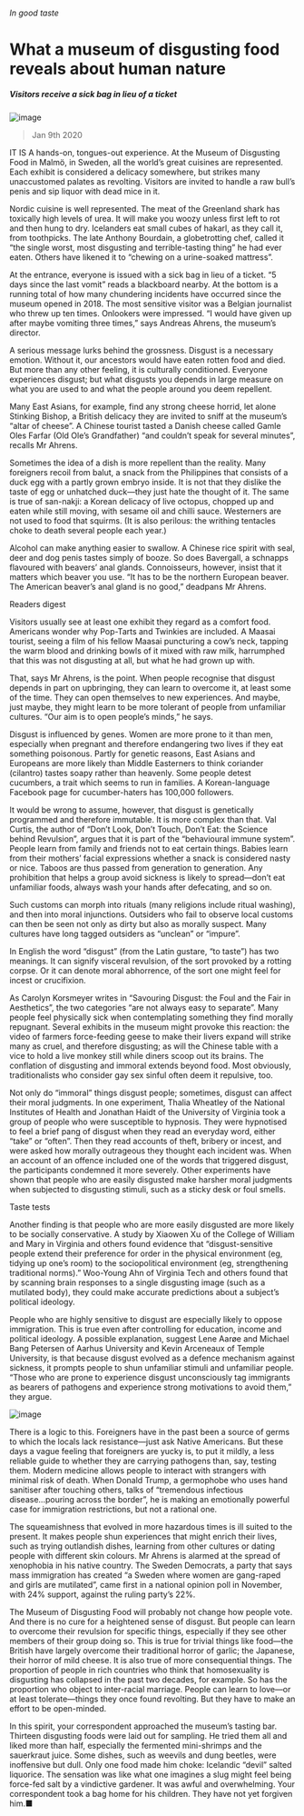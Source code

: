 ###### In good taste
# What a museum of disgusting food reveals about human nature 
##### Visitors receive a sick bag in lieu of a ticket 
![image](images/20200111_IRD001_0.jpg) 
> Jan 9th 2020 
IT IS A hands-on, tongues-out experience. At the Museum of Disgusting Food in Malmö, in Sweden, all the world’s great cuisines are represented. Each exhibit is considered a delicacy somewhere, but strikes many unaccustomed palates as revolting. Visitors are invited to handle a raw bull’s penis and sip liquor with dead mice in it.
Nordic cuisine is well represented. The meat of the Greenland shark has toxically high levels of urea. It will make you woozy unless first left to rot and then hung to dry. Icelanders eat small cubes of hakarl, as they call it, from toothpicks. The late Anthony Bourdain, a globetrotting chef, called it “the single worst, most disgusting and terrible-tasting thing” he had ever eaten. Others have likened it to “chewing on a urine-soaked mattress”.

At the entrance, everyone is issued with a sick bag in lieu of a ticket. “5 days since the last vomit” reads a blackboard nearby. At the bottom is a running total of how many chundering incidents have occurred since the museum opened in 2018. The most sensitive visitor was a Belgian journalist who threw up ten times. Onlookers were impressed. “I would have given up after maybe vomiting three times,” says Andreas Ahrens, the museum’s director.
A serious message lurks behind the grossness. Disgust is a necessary emotion. Without it, our ancestors would have eaten rotten food and died. But more than any other feeling, it is culturally conditioned. Everyone experiences disgust; but what disgusts you depends in large measure on what you are used to and what the people around you deem repellent.
Many East Asians, for example, find any strong cheese horrid, let alone Stinking Bishop, a British delicacy they are invited to sniff at the museum’s “altar of cheese”. A Chinese tourist tasted a Danish cheese called Gamle Oles Farfar (Old Ole’s Grandfather) “and couldn’t speak for several minutes”, recalls Mr Ahrens.
Sometimes the idea of a dish is more repellent than the reality. Many foreigners recoil from balut, a snack from the Philippines that consists of a duck egg with a partly grown embryo inside. It is not that they dislike the taste of egg or unhatched duck—they just hate the thought of it. The same is true of san-nakji: a Korean delicacy of live octopus, chopped up and eaten while still moving, with sesame oil and chilli sauce. Westerners are not used to food that squirms. (It is also perilous: the writhing tentacles choke to death several people each year.)
Alcohol can make anything easier to swallow. A Chinese rice spirit with seal, deer and dog penis tastes simply of booze. So does Bavergall, a schnapps flavoured with beavers’ anal glands. Connoisseurs, however, insist that it matters which beaver you use. “It has to be the northern European beaver. The American beaver’s anal gland is no good,” deadpans Mr Ahrens.
Readers digest
Visitors usually see at least one exhibit they regard as a comfort food. Americans wonder why Pop-Tarts and Twinkies are included. A Maasai tourist, seeing a film of his fellow Maasai puncturing a cow’s neck, tapping the warm blood and drinking bowls of it mixed with raw milk, harrumphed that this was not disgusting at all, but what he had grown up with.
That, says Mr Ahrens, is the point. When people recognise that disgust depends in part on upbringing, they can learn to overcome it, at least some of the time. They can open themselves to new experiences. And maybe, just maybe, they might learn to be more tolerant of people from unfamiliar cultures. “Our aim is to open people’s minds,” he says.
Disgust is influenced by genes. Women are more prone to it than men, especially when pregnant and therefore endangering two lives if they eat something poisonous. Partly for genetic reasons, East Asians and Europeans are more likely than Middle Easterners to think coriander (cilantro) tastes soapy rather than heavenly. Some people detest cucumbers, a trait which seems to run in families. A Korean-language Facebook page for cucumber-haters has 100,000 followers.
It would be wrong to assume, however, that disgust is genetically programmed and therefore immutable. It is more complex than that. Val Curtis, the author of “Don’t Look, Don’t Touch, Don’t Eat: the Science behind Revulsion”, argues that it is part of the “behavioural immune system”. People learn from family and friends not to eat certain things. Babies learn from their mothers’ facial expressions whether a snack is considered nasty or nice. Taboos are thus passed from generation to generation. Any prohibition that helps a group avoid sickness is likely to spread—don’t eat unfamiliar foods, always wash your hands after defecating, and so on.
Such customs can morph into rituals (many religions include ritual washing), and then into moral injunctions. Outsiders who fail to observe local customs can then be seen not only as dirty but also as morally suspect. Many cultures have long tagged outsiders as “unclean” or “impure”.
In English the word “disgust” (from the Latin gustare, “to taste”) has two meanings. It can signify visceral revulsion, of the sort provoked by a rotting corpse. Or it can denote moral abhorrence, of the sort one might feel for incest or crucifixion.
As Carolyn Korsmeyer writes in “Savouring Disgust: the Foul and the Fair in Aesthetics”, the two categories “are not always easy to separate”. Many people feel physically sick when contemplating something they find morally repugnant. Several exhibits in the museum might provoke this reaction: the video of farmers force-feeding geese to make their livers expand will strike many as cruel, and therefore disgusting; as will the Chinese table with a vice to hold a live monkey still while diners scoop out its brains. The conflation of disgusting and immoral extends beyond food. Most obviously, traditionalists who consider gay sex sinful often deem it repulsive, too.
Not only do “immoral” things disgust people; sometimes, disgust can affect their moral judgments. In one experiment, Thalia Wheatley of the National Institutes of Health and Jonathan Haidt of the University of Virginia took a group of people who were susceptible to hypnosis. They were hypnotised to feel a brief pang of disgust when they read an everyday word, either “take” or “often”. Then they read accounts of theft, bribery or incest, and were asked how morally outrageous they thought each incident was. When an account of an offence included one of the words that triggered disgust, the participants condemned it more severely. Other experiments have shown that people who are easily disgusted make harsher moral judgments when subjected to disgusting stimuli, such as a sticky desk or foul smells.
Taste tests
Another finding is that people who are more easily disgusted are more likely to be socially conservative. A study by Xiaowen Xu of the College of William and Mary in Virginia and others found evidence that “disgust-sensitive people extend their preference for order in the physical environment (eg, tidying up one’s room) to the sociopolitical environment (eg, strengthening traditional norms).” Woo-Young Ahn of Virginia Tech and others found that by scanning brain responses to a single disgusting image (such as a mutilated body), they could make accurate predictions about a subject’s political ideology.
People who are highly sensitive to disgust are especially likely to oppose immigration. This is true even after controlling for education, income and political ideology. A possible explanation, suggest Lene Aarøe and Michael Bang Petersen of Aarhus University and Kevin Arceneaux of Temple University, is that because disgust evolved as a defence mechanism against sickness, it prompts people to shun unfamiliar stimuli and unfamiliar people. “Those who are prone to experience disgust unconsciously tag immigrants as bearers of pathogens and experience strong motivations to avoid them,” they argue.
![image](images/20200111_IRD002_0.jpg) 

There is a logic to this. Foreigners have in the past been a source of germs to which the locals lack resistance—just ask Native Americans. But these days a vague feeling that foreigners are yucky is, to put it mildly, a less reliable guide to whether they are carrying pathogens than, say, testing them. Modern medicine allows people to interact with strangers with minimal risk of death. When Donald Trump, a germophobe who uses hand sanitiser after touching others, talks of “tremendous infectious disease...pouring across the border”, he is making an emotionally powerful case for immigration restrictions, but not a rational one.
The squeamishness that evolved in more hazardous times is ill suited to the present. It makes people shun experiences that might enrich their lives, such as trying outlandish dishes, learning from other cultures or dating people with different skin colours. Mr Ahrens is alarmed at the spread of xenophobia in his native country. The Sweden Democrats, a party that says mass immigration has created “a Sweden where women are gang-raped and girls are mutilated”, came first in a national opinion poll in November, with 24% support, against the ruling party’s 22%.
The Museum of Disgusting Food will probably not change how people vote. And there is no cure for a heightened sense of disgust. But people can learn to overcome their revulsion for specific things, especially if they see other members of their group doing so. This is true for trivial things like food—the British have largely overcome their traditional horror of garlic; the Japanese, their horror of mild cheese. It is also true of more consequential things. The proportion of people in rich countries who think that homosexuality is disgusting has collapsed in the past two decades, for example. So has the proportion who object to inter-racial marriage. People can learn to love—or at least tolerate—things they once found revolting. But they have to make an effort to be open-minded.
In this spirit, your correspondent approached the museum’s tasting bar. Thirteen disgusting foods were laid out for sampling. He tried them all and liked more than half, especially the fermented mini-shrimps and the sauerkraut juice. Some dishes, such as weevils and dung beetles, were inoffensive but dull. Only one food made him choke: Icelandic “devil” salted liquorice. The sensation was like what one imagines a slug might feel being force-fed salt by a vindictive gardener. It was awful and overwhelming. Your correspondent took a bag home for his children. They have not yet forgiven him.■
